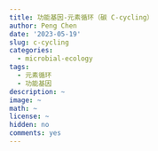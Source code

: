 ```yaml
---
title: 功能基因-元素循环（碳 C-cycling）
author: Peng Chen
date: '2023-05-19'
slug: c-cycling
categories:
  - microbial-ecology
tags:
  - 元素循环
  - 功能基因
description: ~
image: ~
math: ~
license: ~
hidden: no
comments: yes
---
```


